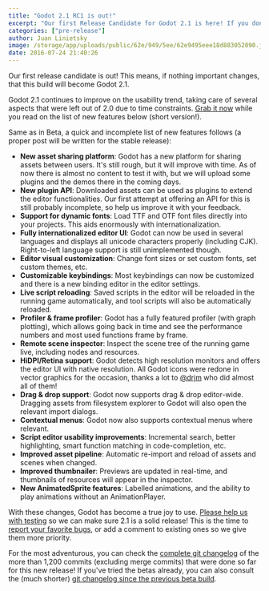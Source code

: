 ```yaml
---
title: "Godot 2.1 RC1 is out!"
excerpt: "Our first Release Candidate for Godot 2.1 is here! If you don't find enough bugs, this will be our final candidate, so better get testing!"
categories: ["pre-release"]
author: Juan Linietsky
image: /storage/app/uploads/public/62e/949/5ee/62e9495eee18d883052090.jpg
date: 2016-07-24 21:40:26
---
```


Our first release candidate is out! This means, if nothing important changes, that this build will become Godot 2.1.

Godot 2.1 continues to improve on the usability trend, taking care of several aspects that were left out of 2.0 due to time constraints. [Grab it now](/download) while you read on the list of new features below (short version!).

Same as in Beta, a quick and incomplete list of new features follows (a proper post will be written for the stable release):

* **New asset sharing platform**: Godot has a new platform for sharing assets between users. It's still rough, but it will improve with time. As of now there is almost no content to test it with, but we will upload some plugins and the demos there in the coming days.
* **New plugin API**: Downloaded assets can be used as plugins to extend the editor functionalities. Our first attempt at offering an API for this is still probably incomplete, so help us improve it with your feedback.
* **Support for dynamic fonts**: Load TTF and OTF font files directly into your projects. This aids enormously with internationalization.
* **Fully internationalized editor UI**: Godot can now be used in several languages and displays all unicode characters properly (including CJK). Right-to-left language support is still unimplemented though.
* **Editor visual customization**: Change font sizes or set custom fonts, set custom themes, etc.
* **Customizable keybindings**: Most keybindings can now be customized and there is a new binding editor in the editor settings.
* **Live script reloading**: Saved scripts in the editor will be reloaded in the running game automatically, and tool scripts will also be automatically reloaded.
* **Profiler & frame profiler**: Godot has a fully featured profiler (with graph plotting), which allows going back in time and see the performance numbers and most used functions frame by frame.
* **Remote scene inspector**: Inspect the scene tree of the running game live, including nodes and resources.
* **HiDPI/Retina support**: Godot detects high resolution monitors and offers the editor UI with native resolution. All Godot icons were redone in vector graphics for the occasion, thanks a lot to [@drjm](https://github.com/djrm) who did almost all of them!
* **Drag & drop support**: Godot now supports drag & drop editor-wide. Dragging assets from filesystem explorer to Godot will also open the relevant import dialogs.
* **Contextual menus**: Godot now also supports contextual menus where relevant.
* **Script editor usability improvements**: Incremental search, better highlighting, smart function matching in code-completion, etc.
* **Improved asset pipeline**: Automatic re-import and reload of assets and scenes when changed.
* **Improved thumbnailer**: Previews are updated in real-time, and thumbnails of resources will appear in the inspector.
* **New AnimatedSprite features**: Labelled animations, and the ability to play animations without an AnimationPlayer.

With these changes, Godot has become a true joy to use. [Please help us with testing](/download) so we can make sure 2.1 is a solid release! This is the time to [report your favorite bugs](https://github.com/godotengine/godot/issues/), or add a comment to existing ones so we give them more priority.

For the most adventurous, you can check the [complete git changelog](http://download.tuxfamily.org/godotengine/2.1-dev/rc1/Godot_v2.1_rc1_changelog_from_2.0.txt) of the more than 1,200 commits (excluding merge commits) that were done so far for this new release! If you've tried the betas already, you can also consult the (much shorter) [git changelog since the previous beta build](http://download.tuxfamily.org/godotengine/2.1-dev/rc1/Godot_v2.1_rc1_changelog_from_beta.txt).
